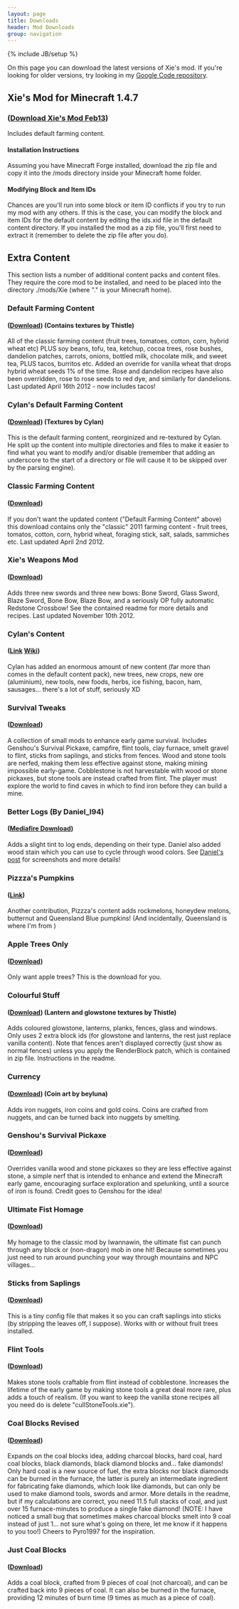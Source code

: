 ```yaml
---
layout: page
title: Downloads
header: Mod Downloads
group: navigation
---
```

{% include JB/setup %}

On this page you can download the latest versions of Xie's mod. If you're looking for older versions, try looking in my [Google Code repository](http://code.google.com/p/xie-mc-mods/downloads/list").

## Xie's Mod for Minecraft 1.4.7
### ([Download Xie's Mod Feb13](http://xw-gs.com/mc/latest/Xie.zip))
Includes default farming content.

#### Installation Instructions

Assuming you have Minecraft Forge installed, download the zip file and copy it into the /mods directory inside your Minecraft home folder.

#### Modifying Block and Item IDs

Chances are you'll run into some block or item ID conflicts if you try to run my mod with any others. If this is the case, you can modify the block and item IDs for the default content by editing the ids.xid file in the default content directory. If you installed the mod as a zip file, you'll first need to extract it (remember to delete the zip file after you do).

## Extra Content
This section lists a number of additional content packs and content files. They require the core mod to be installed, and need to be placed into the directory ./mods/Xie (where "." is your Minecraft home).

### Default Farming Content 
#### ([Download](http://xie-mc-mods.googlecode.com/files/FarmingContentApr16.zip)) (Contains textures by Thistle)
All of the classic farming content (fruit trees, tomatoes, cotton, corn, hybrid wheat etc) PLUS soy beans, tofu, tea, ketchup, cocoa trees, rose bushes, dandelion patches, carrots, onions, bottled milk, chocolate milk, and sweet tea, PLUS tacos, burritos etc. Added an override for vanilla wheat that drops hybrid wheat seeds 1% of the time. Rose and dandelion recipes have also been overridden, rose to rose seeds to red dye, and similarly for dandelions. Last updated April 16th 2012 - now includes tacos!

### Cylan's Default Farming Content 
#### ([Download](http://xie-mc-mods.googlecode.com/files/newdefault.zip)) (Textures by Cylan)
This is the default farming content, reorginized and re-textured by Cylan. He split up the content into multiple directories and files to make it easier to find what you want to modify and/or disable (remember that adding an underscore to the start of a directory or file will cause it to be skipped over by the parsing engine).

### Classic Farming Content 
#### ([Download](http://xie-mc-mods.googlecode.com/files/XieFarmingClassic_Apr2.zip))
If you don't want the updated content ("Default Farming Content" above) this download contains only the "classic" 2011 farming content - fruit trees, tomatos, cotton, corn, hybrid wheat, foraging stick, salt, salads, sammiches etc. Last updated April 2nd 2012.

### Xie's Weapons Mod
#### ([Download](http://xie-mc-mods.googlecode.com/files/XieWeapons_Nov10.zip))
Adds three new swords and three new bows: Bone Sword, Glass Sword, Blaze Sword, Bone Bow, Blaze Bow, and a seriously OP fully automatic Redstone Crossbow! See the contained readme for more details and recipes. Last updated November 10th 2012.

### Cylan's Content
#### ([Link](http://www.minecraftforum.net/topic/1406617-125-ct-boosters-for-xies-mod/)  [Wiki](http://ctboosters.wikia.com/wiki/CTBoosters_Wiki))
Cylan has added an enormous amount of new content (far more than comes in the default content pack), new trees, new crops, new ore (aluminium), new tools, new foods, herbs, ice fishing, bacon, ham, sausages... there's a lot of stuff, seriously XD

### Survival Tweaks
#### ([Download](http://xie-mc-mods.googlecode.com/files/SurvivalTweaks.zip))
A collection of small mods to enhance early game survival. Includes Genshou's Survival Pickaxe, campfire, flint tools, clay furnace, smelt gravel to flint, sticks from saplings, and sticks from fences. Wood and stone tools are nerfed, making them less effective against stone, making mining impossible early-game. Cobblestone is not harvestable with wood or stone pickaxes, but stone tools are instead crafted from flint. The player must explore the world to find caves in which to find iron before they can build a mine.

### Better Logs (By Daniel_l94) 
#### ([Mediafire Download](http://www.mediafire.com/?xk7d827zew1rxav))
Adds a slight tint to log ends, depending on their type. Daniel also added wood stain which you can use to cycle through wood colors. See [Daniel's post](http://www.minecraftforum.net/topic/477267-v125-xies-mods/page__view__findpost__p__14600263) for screenshots and more details!

### Pizzza's Pumpkins
#### ([Link](http://www.minecraftforum.net/topic/1045361-pizzzas-pumpkins-mod-add-on-smp/))
Another contribution, Pizzza's content adds rockmelons, honeydew melons, butternut and Queensland Blue pumpkins! (And incidentally, Queensland is where I'm from )

### Apple Trees Only
#### ([Download](http://xie-mc-mods.googlecode.com/files/appleTree_r1.zip))
Only want apple trees? This is the download for you.

### Colourful Stuff
#### ([Download](http://xie-mc-mods.googlecode.com/files/colourfulstuff.zip)) (Lantern and glowstone textures by Thistle)
Adds coloured glowstone, lanterns, planks, fences, glass and windows. Only uses 2 extra block ids (for glowstone and lanterns, the rest just replace vanilla content). Note that fences aren't displayed correctly (just show as normal fences) unless you apply the RenderBlock patch, which is contained in zip file. Instructions in the readme.

### Currency
#### ([Download](http://xie-mc-mods.googlecode.com/files/currencyR1.zip)) (Coin art by beyluna)
Adds iron nuggets, iron coins and gold coins. Coins are crafted from nuggets, and can be turned back into nuggets by smelting.

### Genshou's Survival Pickaxe
#### ([Download](http://xie-mc-mods.googlecode.com/files/suvivalpickaxe.zip))
Overrides vanilla wood and stone pickaxes so they are less effective against stone, a simple nerf that is intended to enhance and extend the Minecraft early game, encouraging surface exploration and spelunking, until a source of iron is found. Credit goes to Genshou for the idea!

### Ultimate Fist Homage
#### ([Download](http://xie-mc-mods.googlecode.com/files/ultimatefist.zip))
My homage to the classic mod by Iwannawin, the ultimate fist can punch through any block or (non-dragon) mob in one hit! Because sometimes you just need to run around punching your way through mountains and NPC villages...

### Sticks from Saplings
#### ([Download](http://xie-mc-mods.googlecode.com/files/sticksFromSaplings.xie))
This is a tiny config file that makes it so you can craft saplings into sticks (by stripping the leaves off, I suppose). Works with or without fruit trees installed.

### Flint Tools
#### ([Download](http://xie-mc-mods.googlecode.com/files/flintTools.zip))
Makes stone tools craftable from flint instead of cobblestone. Increases the lifetime of the early game by making stone tools a great deal more rare, plus adds a touch of realism. (If you want to keep the vanilla stone recipes all you need do is delete "cullStoneTools.xie").

### Coal Blocks Revised
#### ([Download](http://xie-mc-mods.googlecode.com/files/CoalBlocksRevised.zip))
Expands on the coal blocks idea, adding charcoal blocks, hard coal, hard coal blocks, black diamonds, black diamond blocks and... fake diamonds! Only hard coal is a new source of fuel, the extra blocks nor black diamonds can be burned in the furnace, the latter is purely an intermediate ingredient for fabricating fake diamonds, which look like diamonds, but can only be used to make diamond tools, swords and armor. More details in the readme, but if my calculations are correct, you need 11.5 full stacks of coal, and just over 15 furnace-minutes to produce a single fake diamond! (NOTE: I have noticed a small bug that sometimes makes charcoal blocks smelt into 9 coal instead of just 1... not sure what's going on there, let me know if it happens to you too!) Cheers to Pyro1997 for the inspiration.

### Just Coal Blocks
#### ([Download](http://xie-mc-mods.googlecode.com/files/CoalBlock.zip))
Adds a coal block, crafted from 9 pieces of coal (not charcoal), and can be crafted back into 9 pieces of coal. It can also be burned in the furnace, providing 12 minutes of burn time (9 times as much as a piece of coal).

